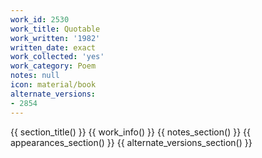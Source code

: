 ```yaml
---
work_id: 2530
work_title: Quotable
work_written: '1982'
written_date: exact
work_collected: 'yes'
work_category: Poem
notes: null
icon: material/book
alternate_versions:
- 2854
---
```


{{ section_title() }}
{{ work_info() }}
{{ notes_section() }}
{{ appearances_section() }}
{{ alternate_versions_section() }}